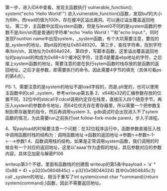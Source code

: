 第一步，进入IDA中查看，发现主函数执行
vulnerable_function();
system("echo 'Hello World!'")
进入vulnerable_function()函数，发现buf的大小为88h，而read的值为100h，存在缓冲区溢出漏洞。可以通过溢出覆盖返回地址。
第二步，主函数中出现system函数，但是与level0不同的是system函数的参数不是/bin/sh而是普通的字符串"echo 'Hello World！'"和"echo Input:"。同时发现Fountion name中出现system，_system函数，有个大坑需要注意，要找的是_system的地址，即pit段的地址0x8048320。
第三步，查找字符串，找到字符串/bin/sh，其地址为0x804a024，
第四步，写脚本函数，这里溢出覆盖返回地址的payload的构成为0x88+4个缓冲区字符，注意4是覆盖ebp地址的字符，之后接上system函数的地址，需要注意的是在执行sytem函数时栈存放的是函数的返回地址，之后才是参数，即需要执行的命令。因此需要4字节的填充（具体可看ps的第4点）。

PS:
1、需要注意的是system的地址不是load字段的，而是.plt里的，也可以使用主函数中的call _system，参考writeup第五条
2、x64和x32的汇编参数存放的位置不同，32位中的stdcall于cdcel调用约定存在栈里，直接压入四个随意字节，再压入system的参数命令地址，而64位优先存在寄存器里，所以需要一个把参数复制到寄存器里的指令，然后再调用system
3、gdb调试时会出现进入不了sytem函数的情况，为此需要run之前执行set follow-fork-mode parent，步入子进程。

4、写payload的时候要注意一个问题：在32位程序运行中，函数参数直接压入栈中调用函数时栈的结构为：调用函数地址->函数的返回地址->参数n->参数n-1->···->参数1
4、函数调用栈的结构，如果是正常调用system函数，我们调用的时候会有一个对应的返回地址，这里以'aaaa'作为虚假的地址，其后参数对应的参数内容。具体见加密与解密P106

writeup第3个不错，里面有函数栈的创建图
writeup的第5条中payload = 'a' * (0x88 + 4) + p32(0x0804845c) + p32(0x0804A024)
其中0x0804845c为call _system的地址，相当于重写了int system(const char *command){return system(command);}函数，因此不需要返回地址。
